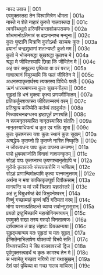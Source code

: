 नारद उवाच ||	001    
एवमुक्तस्तदा तेन विश्वामित्रेण धीमता |	001a  
नास्ते न शेते नाहारं कुरुते गालवस्तदा ||	001c  
त्वगस्थिभूतो हरिणश्चिन्ताशोकपरायणः |	002a  
शोचमानोऽतिमात्रं स दह्यमानश्च मन्युना ||	002c  
कुतः पुष्टानि मित्राणि कुतोऽर्थाः सञ्चयः कुतः |	003a  
हयानां चन्द्रशुभ्राणां शतान्यष्टौ कुतो मम ||	003c  
कुतो मे भोजनश्रद्धा सुखश्रद्धा कुतश्च मे |	004a  
श्रद्धा मे जीवितस्यापि छिन्ना किं जीवितेन मे ||	004c  
अहं पारं समुद्रस्य पृथिव्या वा परं परात् |	005a  
गत्वात्मानं विमुञ्चामि किं फलं जीवितेन मे ||	005c  
अधनस्याकृतार्थस्य त्यक्तस्य विविधैः फलैः |	006a  
ऋणं धारयमाणस्य कुतः सुखमनीहया ||	006c  
सुहृदां हि धनं भुक्त्वा कृत्वा प्रणयमीप्सितम् |	007a  
प्रतिकर्तुमशक्तस्य जीवितान्मरणं वरम् ||	007c  
प्रतिश्रुत्य करिष्येति कर्तव्यं तदकुर्वतः |	008a  
मिथ्यावचनदग्धस्य इष्टापूर्तं प्रणश्यति ||	008c  
न रूपमनृतस्यास्ति नानृतस्यास्ति संततिः |	009a  
नानृतस्याधिपत्यं च कुत एव गतिः शुभा ||	009c  
कुतः कृतघ्नस्य यशः कुतः स्थानं कुतः सुखम् |	010a  
अश्रद्धेयः कृतघ्नो हि कृतघ्ने नास्ति निष्कृतिः ||	010c  
न जीवत्यधनः पापः कुतः पापस्य तन्त्रणम् |	011a  
पापो ध्रुवमवाप्नोति विनाशं नाशयन्कृतम् ||	011c  
सोऽहं पापः कृतघ्नश्च कृपणश्चानृतोऽपि च |	012a  
गुरोर्यः कृतकार्यः संस्तत्करोमि न भाषितम् |	012c  
सोऽहं प्राणान्विमोक्ष्यामि कृत्वा यत्नमनुत्तमम् ||	012e   
अर्थना न मया काचित्कृतपूर्वा दिवौकसाम् |	013a  
मानयन्ति च मां सर्वे त्रिदशा यज्ञसंस्तरे ||	013c  
अहं तु विबुधश्रेष्ठं देवं त्रिभुवनेश्वरम् |	014a  
विष्णुं गच्छाम्यहं कृष्णं गतिं गतिमतां वरम् ||	014c  
भोगा यस्मात्प्रतिष्ठन्ते व्याप्य सर्वान्सुरासुरान् |	015a  
प्रयतो द्रष्टुमिच्छामि महायोगिनमव्ययम् ||	015c  
एवमुक्ते सखा तस्य गरुडो विनतात्मजः |	016a  
दर्शयामास तं प्राह संहृष्टः प्रियकाम्यया ||	016c  
सुहृद्भवान्मम मतः सुहृदां च मतः सुहृत् |	017a  
ईप्सितेनाभिलाषेण योक्तव्यो विभवे सति ||	017c  
विभवश्चास्ति मे विप्र वासवावरजो द्विज |	018a  
पूर्वमुक्तस्त्वदर्थं च कृतः कामश्च तेन मे ||	018c  
स भवानेतु गच्छाव नयिष्ये त्वां यथासुखम् |	019a  
देशं पारं पृथिव्या वा गच्छ गालव माचिरम् ||	019c  
